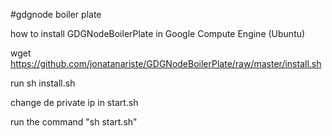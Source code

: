 #gdgnode boiler plate

how to install GDGNodeBoilerPlate in Google Compute Engine (Ubuntu)

wget https://github.com/jonatanariste/GDGNodeBoilerPlate/raw/master/install.sh

run sh install.sh

change de private ip in start.sh

run the command "sh start.sh"

